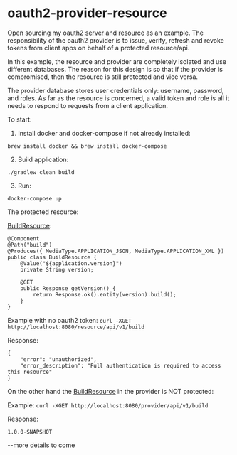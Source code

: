 # oauth2-provider-resource
Open sourcing my oauth2 [server](https://github.com/julesbond007/oauth2-provider-resource/tree/master/provider) and [resource](https://github.com/julesbond007/oauth2-provider-resource/tree/master/resource) as an example. The responsibility of the oauth2 provider is to issue, verify, refresh and revoke tokens from client apps on behalf of a protected resource/api.

In this example, the resource and provider are completely isolated and use different databases. The reason for this design is so that if the provider is compromised, then the resource is still protected and vice versa. 

The provider database stores user credentials only: username, password, and roles. As far as the resource is concerned, a valid token and role is all it needs to respond to requests from a client application.

To start:

1. Install docker and docker-compose if not already installed:

```brew install docker && brew install docker-compose```

2. Build application:

```./gradlew clean build```

3. Run:

```docker-compose up```

The protected resource:

[BuildResource](https://github.com/julesbond007/oauth2-provider-resource/blob/master/resource/src/main/java/com/medviv/rest/v1/BuildResource.java): 

```
@Component
@Path("build")
@Produces({ MediaType.APPLICATION_JSON, MediaType.APPLICATION_XML })
public class BuildResource {
    @Value("${application.version}")
    private String version;

    @GET
    public Response getVersion() {
        return Response.ok().entity(version).build();
    }
}
```

Example with no oauth2 token:
```curl -XGET http://localhost:8080/resource/api/v1/build```

Response:
```
{
    "error": "unauthorized",
    "error_description": "Full authentication is required to access this resource"
}
```

On the other hand the [BuildResource](https://github.com/julesbond007/oauth2-provider-resource/blob/master/provider/src/main/java/com/medviv/auth/api/v1/BuildResource.java) in the provider is NOT protected:

Example:
```curl -XGET http://localhost:8080/provider/api/v1/build```

Response:
```
1.0.0-SNAPSHOT
```





--more details to come
